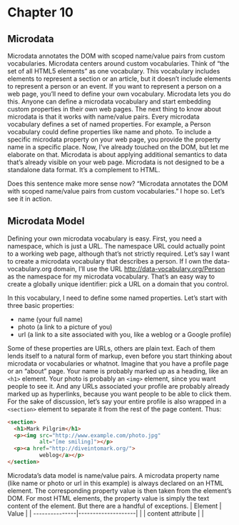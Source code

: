 # Chapter 10
## Microdata
Microdata annotates the DOM with scoped name/value pairs from custom vocabularies.
Microdata centers around custom vocabularies. Think of “the set of all HTML5 elements” as one vocabulary. This vocabulary includes elements to represent a section or an article, but it doesn’t include elements to represent a person or an event. If you want to represent a person on a web page, you’ll need to define your own vocabulary. Microdata lets you do this. Anyone can define a microdata vocabulary and start embedding custom properties in their own web pages.
The next thing to know about microdata is that it works with name/value pairs. Every microdata vocabulary defines a set of named properties. For example, a Person vocabulary could define properties like name and photo. To include a specific microdata property on your web page, you provide the property name in a specific place.
Now, I’ve already touched on the DOM, but let me elaborate on that. Microdata is about applying additional semantics to data that’s already visible on your web page. Microdata is not designed to be a standalone data format. It’s a complement to HTML.

Does this sentence make more sense now? “Microdata annotates the DOM with scoped name/value pairs from custom vocabularies.” I hope so. Let’s see it in action.
## Microdata Model
Defining your own microdata vocabulary is easy. First, you need a namespace, which is just a URL. The namespace URL could actually point to a working web page, although that’s not strictly required. Let’s say I want to create a microdata vocabulary that describes a person. If I own the data-vocabulary.org domain, I’ll use the URL http://data-vocabulary.org/Person as the namespace for my microdata vocabulary. That’s an easy way to create a globally unique identifier: pick a URL on a domain that you control.

In this vocabulary, I need to define some named properties. Let’s start with three basic properties:

- name (your full name)
- photo (a link to a picture of you)
- url (a link to a site associated with you, like a weblog or a Google profile)

Some of these properties are URLs, others are plain text. Each of them lends itself to a natural form of markup, even before you start thinking about microdata or vocabularies or whatnot. Imagine that you have a profile page or an “about” page. Your name is probably marked up as a heading, like an `<h1>` element. Your photo is probably an `<img>` element, since you want people to see it. And any URLs associated your profile are probably already marked up as hyperlinks, because you want people to be able to click them. For the sake of discussion, let’s say your entire profile is also wrapped in a `<section>` element to separate it from the rest of the page content. Thus:
```html
<section>
  <h1>Mark Pilgrim</h1>
  <p><img src="http://www.example.com/photo.jpg" 
          alt="[me smiling]"></p>
  <p><a href="http://diveintomark.org/">
          weblog</a></p>
</section>
```
Microdata’s data model is name/value pairs. A microdata property name (like name or photo or url in this example) is always declared on an HTML element. The corresponding property value is then taken from the element’s DOM. For most HTML elements, the property value is simply the text content of the element. But there are a handful of exceptions.
| Element        | Value              |
| ---------------|--------------------|
| <meta>         | content attribute  |
| <audio>        | src attribute      |
| <embed>        | src attribute      |
| <iframe>       | src attribute      |
| <img>          | src attribute      |
| <source>       | src attribute      |
| <video>        | src attribute      |
| <a>            | href attribute     |
| <area>         | href attribute     |
| <link>         | href attribute     |
| <object>       | data attribute     |
| <time>         | datatime attribute |
| other elements | text content       |
“Adding microdata” to your page is a matter of adding a few attributes to the HTML elements you already have. The first thing you always do is declare which microdata vocabulary you’re using, by adding an itemtype attribute. The second thing you always do is declare the scope of the vocabulary, using an itemscope attribute.
```html
 <section itemscope itemtype="http://data-vocabulary.org/Person">
 ```
 Your name is the first bit of data within the <section> element. It’s wrapped in an <h1> element. The <h1> element doesn’t have any special processing in the HTML5 microdata data model, so it falls under the “all other elements” rule where the microdata property value is simply the text content of an element.
 ```html
   <h1 itemprop="name">Mark Pilgrim</h1>
```
This is supposed to be a URL. According to the HTML5 microdata data model, the “value” of an <img> element is its src attribute. Hey look, the URL of your profile photo is already in an <img src> attribute. All you need to do is declare that the <img> element is the photo property.
```html
  <p><img itemprop="photo"
          src="http://www.example.com/photo.jpg"
          alt="[me smiling]"></p>
```
Finally, the url property is also a URL. According to the HTML5 microdata data model, the “value” of an <a> element is its href attribute. And once again, this fits perfectly with your existing markup. All you need to do is say that your existing <a> element is the url property:
```html
  <a itemprop="url" 
     href="http://diveintomark.org/">dive into mark</a>
```
For marking up the name property, just add an itemprop attribute on the table cell that contains the name. Table cells have no special rules in the microdata property value table, so they get the default value, “the microdata property is the text content.”
```html
<TABLE itemscope itemtype="http://data-vocabulary.org/Person">
  <TR><TD>Name<TD>Mark Pilgrim
  <TR><TD>Link<TD>
    <span itemprop="url">
      <A href=# onclick=goExternalLink()>http://diveintomark.org/</A>
    </span>
</TABLE>
```
## Marking up people
The easiest way to integrate microdata into a personal website is on your “about” page. You do have an “about” page, don’t you? If not, you can follow along as I extend this sample “about” page with additional semantics. The final result is here: person-plus-microdata.html.
The first thing you always need to do is declare the vocabulary you’re using, and the scope of the properties you want to add. You do this by adding the itemtype and itemscope attributes on the outermost element that contains the other elements that contain the actual data. In this case, that’s a <section> element.
```html
<section itemscope itemtype="http://data-vocabulary.org/Person">
```
Now you can start defining microdata properties from the http://data-vocabulary.org/Person vocabulary. But what are those properties? As it happens, you can see the list of properties by navigating to data-vocabulary.org/Person in your browser. The microdata specification does not require this, but I’d say it’s certainly a “best practice.” After all, if you want developers to actually use your microdata vocabulary, you need to document it.
| Property     | Description                                                                      |
| ------------ | -------------------------------------------------------------------------------- |
| name         | Name                                                                             |
| nickname     | Nickname                                                                         |
| photo        | An image link                                                                    |
| title        | The person's title                                                               |
| rol          | The person's rol                                                                 |
| url          | Link to a web page                                                               |
| affiliation  | The name of an organization with which the person is associated                  |
| friend       | Identifies a social relationship between the person described and another person |
| contact      | Identifies a social relationship between the person described and another person |
| acquaintance | Identifies a social relationship between the person described and another person |
| addres       | The location of the person.                                                      |
Notes:
titles, affiliations and roles, can be written together but listed separeted, Ex
```html
  <dt>Position</dt>
    <dd><span itemprop="title">Developer advocate</span> for
        <span itemprop="affiliation">Google, Inc.<span></dd>
```
Specific addres data are listed separete from each other.
The properties are:
- Person
- Person.address
- Person.address.street-address
- Person.address.locality
- Person.address.region
- Person.address.postal-code
- Person.address.country-name

Ex.
```html
 <dd itemprop="address" itemscope
        itemtype="http://data-vocabulary.org/Address">
      <span itemprop="street-address">100 Main Street</span><br>
      <span itemprop="locality">Anytown</span>,
      <span itemprop="region">PA</span>
      <span itemprop="postal-code">19999</span>
      <span itemprop="country-name">USA</span>
    </dd>
  </dl>
```
According to the HTML5 microdata data model, <a> elements have special processing. The microdata property value is the href attribute, not the child text content. The text of each link is actually ignored by a microdata processor.
### Google rich snipets
There are two major classes of applications that consume HTML, and by extension, HTML5 microdata:

1. Web browsers
2. Search engines

For browsers, HTML5 defines a set of DOM APIs for extracting microdata items, properties, and property values from a web page. At time of writing (February 2011), no browser supports this API. Not a single one. So that’s… kind of a dead end, at least until browsers catch up and implement the client-side APIs.

The other major consumer of HTML is search engines. What could a search engine do with microdata properties about a person? Imagine this: instead of simply displaying the page title and an excerpt of text, the search engine could integrate some of that structured information and display it. Full name, job title, employer, address, maybe even a little thumbnail of a profile photo. Would that catch your attention? It would catch mine.
When Google’s web crawler parses your page and finds microdata properties that conform to the http://data-vocabulary.org/Person vocabulary, it parses out those properties and stores them alongside the rest of the page data.
And how does Google use all of this information? That depends. There’s no hard and fast rules about how microdata properties should be displayed, which ones should be displayed, or whether they should be displayed at all. If someone searches for “Mark Pilgrim,” and Google determines that this “about” page should rank in the results, and Google decides that the microdata properties it originally found on that page are worth displaying.
This is really quite amazing. You don’t need to be a large corporation making special deals with search engine vendors to customize your search result listings. Just take ten minutes and add a couple of HTML attributes to annotate the data you were already publishing anyway.
## Marking up Organizations
Microdata isn’t limited to a single vocabulary. “About” pages are nice, but you probably only have one of them. Still hungry for more? Let’s learn how to mark up organizations and businesses.
As with marking up people, you need to set the itemscope and itemtype attributes on the outermost element. In this case, the outermost element is an <article> element. The itemtype attribute declares the microdata vocabulary you’re using (in this case, http://data-vocabulary.org/Organization), and the itemscope attribute declares that all of the properties you set on child elements relate to this vocabulary.
| Property | Description                              |
| -------- | ---------------------------------------- |
| name     | The name of the organization             |
| url      | Link to the organization’s home page     |
| address  | The location of the organization. Can contain the subproperties street-address, locality, region, postal-code, and country-name.                        |
| tel      | The telephone number of the organization |
| geo      | Specifies the geographical coordinates of the location. Always contains two subproperties, latitude and longitude.                                            |
geolocation information isn’t like that. There is no visible text that gives the exact latitude and longitude (to four decimal places!) of the Organization. In fact, the organization.html example (without microdata) has no geolocation information at all. It has a link to Google Maps, but even the URL of that link does not contain latitude and longitude coordinates. (It contains similar information in a Google-specific format.) But even if we had a link to a hypothetical online mapping service that did take latitude and longitude coordinates as URL parameters, microdata has no way of separating out the different parts of a URL. You can’t declare that the first URL query parameter is the latitude and the second URL query parameter is the longitude and the rest of the query parameters are irrelevant.
Geolocation information is defined in its own vocabulary, like the address of a Person or Organization. Therefore, this <span> element needs three attributes:

1. itemprop="geo" says that this element represents the geo property of the surrounding Organization
2. itemtype="http://data-vocabulary.org/Geo" says which microdata vocabulary this element’s properties conform to
3. itemscope says that this element is the enclosing element for a microdata item with its own vocabulary (given in the itemtype attribute). All the properties within this element are properties of http://data-vocabulary.org/Geo, not the surrounding http://data-vocabulary.org/Organization.

## Mark up Events
The URL for the Event vocabulary is http://data-vocabulary.org/Event, which also happens to contain a nice little chart describing the vocabulary’s properties.
| Property    | Description                                                                        |
| ----------- | ---------------------------------------------------------------------------------- |
| summary     | The name of the event                                                              |
| url         | Link to the event details page                                                     |
| location    | The location or venue of the event.                                                |
| description | A description of the event                                                         |
| startDate   | The starting date and time of the event in ISO date format                         |
| endDate     | The ending date and time of the event in ISO date format                           |
| duration    | The duration date of the event in ISO duration format                              |
| eventType   | The category of the event, This is a freeform string, not an enumerated attribute. |
| geo         | Specifies the geographical coordinates of the location. Always contains two subproperties, latitude and longitude.                                                                                         |
| photo       | A link to a photo or image related to the event                                    |
The next bit is something new. Events generally occur on specific dates and start and end at specific times. In HTML5, dates and times should be marked up with the <time> element, and we are already doing that here. So the question becomes, how do we add microdata propeties to these <time> elements? Looking back at the HTML5 microdata data model, we see that the <time> element has special processing. The value of a microdata property on a <time> element is the value of the datetime attribute. And hey, the startDate and endDate properties of the Event vocabulary take an ISO-style date, just like the datetime property of a <time> element. Once again, the semantics of the core HTML vocabulary dovetail nicely with semantics of our custom microdata vocabulary. Marking up start and end dates with microdata is as simple as
1. Using HTML correctly in the first place (using <time> elements to mark up dates and times), and
2. Adding a single itemprop attribute
```html
  <p>
    <time itemprop="startDate" 
          datetime="2009-11-06T08:30+01:00">2009 November 6, 8:30</time>
      &ndash;
    <time itemprop="endDate" 
          datetime="2009-11-06T20:30+01:00">20:30</time>
  </p>
```
Now we’re back to defining properties on the Event. The next property is geo, to represent the physical location of the Event. This uses the same Geo vocabulary that we used to mark up the physical location of an Organization in the previous section. We need a `<span>` element to act as the container; it gets the itemtype and itemscope attributes. Within that `<span>` element, we need two `<meta>` elements, one for the latitude property and one for the longitude property.
```html
  <span itemprop="geo" itemscope itemtype="http://data-vocabulary.org/Geo">
    <meta itemprop="latitude" content="50.047893" />
    <meta itemprop="longitude" content="14.4491" />
  </span>
```
### Google snipets
According to Google’s Rich Snippets Testing Tool, this is the information that Google’s crawlers will glean from our sample event listing page
Properties that are separate microdata items are given internal IDs (Item(__1), Item(__2) and so on). This is not part of the microdata specification. It’s just a convention that Google’s testing tool uses to linearize the sample output and show you the grouping of nested items and their properties.
## Marking up reviews
Here’s another example of making the web (and possibly search result listings) better through markup: business and product reviews.

This is a short review I wrote of my favorite pizza place near my house. (This is a real restaurant, by the way. If you’re ever in Apex
This review is contained in an <article> element, so that’s where we’ll put the itemtype and itemscope attributes. The namespace URL for this vocabulary is http://data-vocabulary.org/Review.
| Property     | Description                                                                    |
| ------------ | ------------------------------------------------------------------------------ |
| itemreviewed | The name of the item being reviewed. Can be a product, service, business, etc. |
| rating       | A numerical quality rating for the item, on a scale from 1 to 5. Can also be a nested http://data-vocabulary.org/Rating vocabulary to use a nonstandard scale.                        |
| reviewer     | The name of the author who wrote the review                                    |
| dtreviewed   | The date that the item was reviewed in ISO date format                         |
| summary      | A short summary of the review                                                  |
| description  | 	The body of the review                                                      |
The next two properties are also straightforward. The summary property is a short description of what you’re reviewing, and the description property is the body of the review.
```html
  <p itemprop="summary">New York-style pizza right in historic downtown Apex</p>
  <p itemprop="description">
    Food is top-notch. Atmosphere is just right for a “neighborhood
    pizza joint.” The restaurant itself is a bit cramped; if you’re
    overweight, you may have difficulty getting in and out of your
    seat and navigating between other tables. Used to give free
    garlic knots when you sat down; now they give you plain bread
    and you have to pay for the good stuff. Overall, it’s a winner.
  </p>
```
OK, let’s talk ratings. The trickiest part of marking up a review is the rating. By default, ratings in the Review vocabulary are on a scale of 1–5, 1 being “terrible” and 5 being “awesome.” If you want to use a different scale, you can definitely do that. But let’s talk about the default scale first.
```html
  <p>★★★★☆ (<span itemprop="rating">4</span> stars out of 5)</p>
  ```
